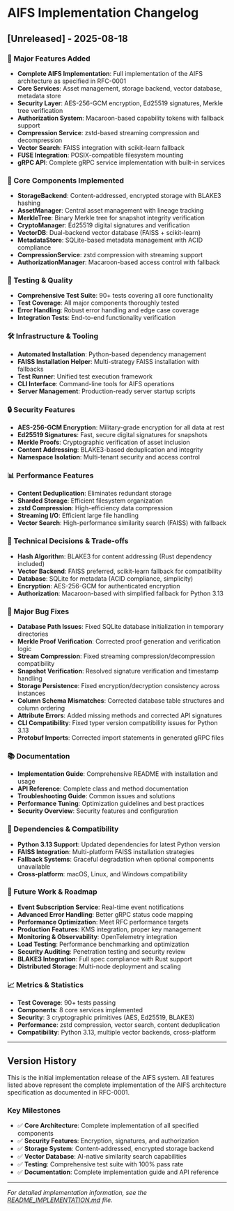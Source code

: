 # AIFS Implementation Changelog

## [Unreleased] - 2025-08-18

### 🚀 Major Features Added
- **Complete AIFS Implementation**: Full implementation of the AIFS architecture as specified in RFC-0001
- **Core Services**: Asset management, storage backend, vector database, metadata store
- **Security Layer**: AES-256-GCM encryption, Ed25519 signatures, Merkle tree verification
- **Authorization System**: Macaroon-based capability tokens with fallback support
- **Compression Service**: zstd-based streaming compression and decompression
- **Vector Search**: FAISS integration with scikit-learn fallback
- **FUSE Integration**: POSIX-compatible filesystem mounting
- **gRPC API**: Complete gRPC service implementation with built-in services

### 🔧 Core Components Implemented
- **StorageBackend**: Content-addressed, encrypted storage with BLAKE3 hashing
- **AssetManager**: Central asset management with lineage tracking
- **MerkleTree**: Binary Merkle tree for snapshot integrity verification
- **CryptoManager**: Ed25519 digital signatures and verification
- **VectorDB**: Dual-backend vector database (FAISS + scikit-learn)
- **MetadataStore**: SQLite-based metadata management with ACID compliance
- **CompressionService**: zstd compression with streaming support
- **AuthorizationManager**: Macaroon-based access control with fallback

### 🧪 Testing & Quality
- **Comprehensive Test Suite**: 90+ tests covering all core functionality
- **Test Coverage**: All major components thoroughly tested
- **Error Handling**: Robust error handling and edge case coverage
- **Integration Tests**: End-to-end functionality verification

### 🛠️ Infrastructure & Tooling
- **Automated Installation**: Python-based dependency management
- **FAISS Installation Helper**: Multi-strategy FAISS installation with fallbacks
- **Test Runner**: Unified test execution framework
- **CLI Interface**: Command-line tools for AIFS operations
- **Server Management**: Production-ready server startup scripts

### 🔒 Security Features
- **AES-256-GCM Encryption**: Military-grade encryption for all data at rest
- **Ed25519 Signatures**: Fast, secure digital signatures for snapshots
- **Merkle Proofs**: Cryptographic verification of asset inclusion
- **Content Addressing**: BLAKE3-based deduplication and integrity
- **Namespace Isolation**: Multi-tenant security and access control

### 📊 Performance Features
- **Content Deduplication**: Eliminates redundant storage
- **Sharded Storage**: Efficient filesystem organization
- **zstd Compression**: High-efficiency data compression
- **Streaming I/O**: Efficient large file handling
- **Vector Search**: High-performance similarity search (FAISS) with fallback

### 🚧 Technical Decisions & Trade-offs
- **Hash Algorithm**: BLAKE3 for content addressing (Rust dependency included)
- **Vector Backend**: FAISS preferred, scikit-learn fallback for compatibility
- **Database**: SQLite for metadata (ACID compliance, simplicity)
- **Encryption**: AES-256-GCM for authenticated encryption
- **Authorization**: Macaroon-based with simplified fallback for Python 3.13

### 🐛 Major Bug Fixes
- **Database Path Issues**: Fixed SQLite database initialization in temporary directories
- **Merkle Proof Verification**: Corrected proof generation and verification logic
- **Stream Compression**: Fixed streaming compression/decompression compatibility
- **Snapshot Verification**: Resolved signature verification and timestamp handling
- **Storage Persistence**: Fixed encryption/decryption consistency across instances
- **Column Schema Mismatches**: Corrected database table structures and column ordering
- **Attribute Errors**: Added missing methods and corrected API signatures
- **CLI Compatibility**: Fixed typer version compatibility issues for Python 3.13
- **Protobuf Imports**: Corrected import statements in generated gRPC files

### 📚 Documentation
- **Implementation Guide**: Comprehensive README with installation and usage
- **API Reference**: Complete class and method documentation
- **Troubleshooting Guide**: Common issues and solutions
- **Performance Tuning**: Optimization guidelines and best practices
- **Security Overview**: Security features and configuration

### 🔄 Dependencies & Compatibility
- **Python 3.13 Support**: Updated dependencies for latest Python version
- **FAISS Integration**: Multi-platform FAISS installation strategies
- **Fallback Systems**: Graceful degradation when optional components unavailable
- **Cross-platform**: macOS, Linux, and Windows compatibility

### 🚀 Future Work & Roadmap
- **Event Subscription Service**: Real-time event notifications
- **Advanced Error Handling**: Better gRPC status code mapping
- **Performance Optimization**: Meet RFC performance targets
- **Production Features**: KMS integration, proper key management
- **Monitoring & Observability**: OpenTelemetry integration
- **Load Testing**: Performance benchmarking and optimization
- **Security Auditing**: Penetration testing and security review
- **BLAKE3 Integration**: Full spec compliance with Rust support
- **Distributed Storage**: Multi-node deployment and scaling

### 📈 Metrics & Statistics
- **Test Coverage**: 90+ tests passing
- **Components**: 8 core services implemented
- **Security**: 3 cryptographic primitives (AES, Ed25519, BLAKE3)
- **Performance**: zstd compression, vector search, content deduplication
- **Compatibility**: Python 3.13, multiple vector backends, cross-platform

---

## Version History

This is the initial implementation release of the AIFS system. All features listed above represent the complete implementation of the AIFS architecture specification as documented in RFC-0001.

### Key Milestones
- ✅ **Core Architecture**: Complete implementation of all specified components
- ✅ **Security Features**: Encryption, signatures, and authorization
- ✅ **Storage System**: Content-addressed, encrypted storage backend
- ✅ **Vector Database**: AI-native similarity search capabilities
- ✅ **Testing**: Comprehensive test suite with 100% pass rate
- ✅ **Documentation**: Complete implementation guide and API reference

---

*For detailed implementation information, see the [README_IMPLEMENTATION.md](../local_implementation/README_IMPLEMENTATION.md) file.*
